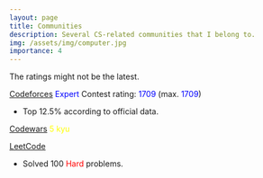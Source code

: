 ```yaml
---
layout: page
title: Communities
description: Several CS-related communities that I belong to.
img: /assets/img/computer.jpg
importance: 4
---
```

The ratings might not be the latest.

[Codeforces](https://codeforces.com/profile/elvispan) <span style="color:blue">Expert</span> Contest rating: <span style="color:blue">1709</span> (max. <span style="color:blue">1709</span>)
- Top 12.5% according to official data.

[Codewars](https://www.codewars.com/users/ElvisPan) <span style="color:yellow">5 kyu</span>

[LeetCode](https://leetcode.com/elvis-pan/)
- Solved 100 <span style="color:red">Hard</span> problems.
